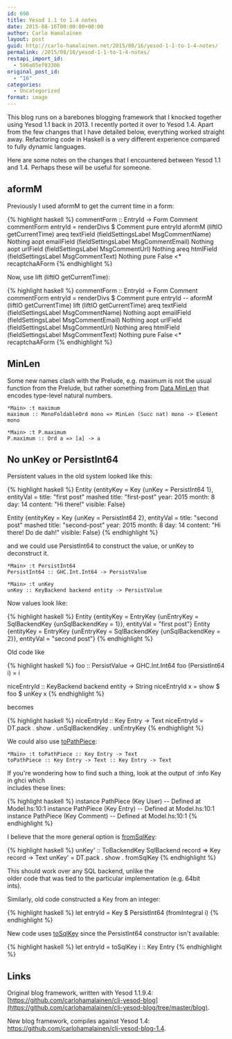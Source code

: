 ```yaml
---
id: 690
title: Yesod 1.1 to 1.4 notes
date: 2015-08-16T00:00:00+00:00
author: Carlo Hamalainen
layout: post
guid: http://carlo-hamalainen.net/2015/08/16/yesod-1-1-to-1-4-notes/
permalink: /2015/08/16/yesod-1-1-to-1-4-notes/
restapi_import_id:
  - 596a05ef0330b
original_post_id:
  - "16"
categories:
  - Uncategorized
format: image
---
```

This blog runs on a barebones blogging framework that I knocked together using Yesod 1.1 back in 2013. I recently ported it over to Yesod 1.4. Apart from the few changes that I have detailed below, everything worked straight away. Refactoring code in Haskell is a very different experience compared to fully dynamic languages. 

Here are some notes on the changes that I encountered between Yesod 1.1 and 1.4. Perhaps these will be useful for someone. 

## aformM

Previously I used aformM to get the current time in a form: 

{% highlight haskell %}
commentForm :: EntryId -> Form Comment
commentForm entryId = renderDivs $ Comment
     pure entryId
     aformM (liftIO getCurrentTime)
     areq textField (fieldSettingsLabel MsgCommentName) Nothing
     aopt emailField (fieldSettingsLabel MsgCommentEmail) Nothing
     aopt urlField (fieldSettingsLabel MsgCommentUrl) Nothing
     areq htmlField (fieldSettingsLabel MsgCommentText) Nothing
     pure False <* recaptchaAForm
{% endhighlight %}

Now, use lift (liftIO getCurrentTime): 

{% highlight haskell %}
commentForm :: EntryId -> Form Comment
commentForm entryId = renderDivs $ Comment
     pure entryId
    --  aformM (liftIO getCurrentTime)
     lift (liftIO getCurrentTime)
     areq textField (fieldSettingsLabel MsgCommentName) Nothing
     aopt emailField (fieldSettingsLabel MsgCommentEmail) Nothing
     aopt urlField (fieldSettingsLabel MsgCommentUrl) Nothing
     areq htmlField (fieldSettingsLabel MsgCommentText) Nothing
     pure False <* recaptchaAForm
{% endhighlight %}

## MinLen

Some new names clash with the Prelude, e.g. maximum is not the usual function from the Prelude, but rather something from [Data.MinLen](http://hackage.haskell.org/package/mono-traversable-0.9.2.1/docs/Data-MinLen.html) that encodes type-level natural numbers. 

```
*Main> :t maximum
maximum :: MonoFoldableOrd mono => MinLen (Succ nat) mono -> Element mono

*Main> :t P.maximum
P.maximum :: Ord a => [a] -> a
```

## No unKey or PersistInt64

Persistent values in the old system looked like this: 

{% highlight haskell %}
Entity {entityKey = Key {unKey = PersistInt64 1},
        entityVal = title: "first post" mashed title: "first-post" year: 2015 month: 8 day: 14 content: "Hi there!" visible: False}

Entity {entityKey = Key {unKey = PersistInt64 2},
        entityVal = title: "second post" mashed title: "second-post" year: 2015 month: 8 day: 14 content: "Hi there! Do de dah!" visible: False}
{% endhighlight %}

and we could use PersistInt64 to construct the value, or unKey to deconstruct it. 

```
*Main> :t PersistInt64
PersistInt64 :: GHC.Int.Int64 -> PersistValue

*Main> :t unKey
unKey :: KeyBackend backend entity -> PersistValue
```

Now values look like: 

{% highlight haskell %}
Entity {entityKey = EntryKey {unEntryKey = SqlBackendKey {unSqlBackendKey = 1}}, entityVal = "first post"}
Entity {entityKey = EntryKey {unEntryKey = SqlBackendKey {unSqlBackendKey = 2}}, entityVal = "second post"}
{% endhighlight %}

Old code like 

{% highlight haskell %}
foo :: PersistValue -> GHC.Int.Int64
foo (PersistInt64 i) = i

niceEntryId :: KeyBackend backend entity -> String
niceEntryId x = show $ foo $ unKey x
{% endhighlight %}

becomes

{% highlight haskell %}
niceEntryId :: Key Entry -> Text
niceEntryId = DT.pack . show . unSqlBackendKey . unEntryKey
{% endhighlight %}

We could also use [toPathPiece](http://hackage.haskell.org/package/path-pieces-0.2.0/docs/Web-PathPieces.html#v:toPathPiece): 

```
*Main> :t toPathPiece :: Key Entry -> Text
toPathPiece :: Key Entry -> Text :: Key Entry -> Text
```

If you're wondering how to find such a thing, look at the output of :info Key in ghci which  
includes these lines:

{% highlight haskell %}
instance PathPiece (Key User) -- Defined at Model.hs:10:1
instance PathPiece (Key Entry) -- Defined at Model.hs:10:1
instance PathPiece (Key Comment) -- Defined at Model.hs:10:1
{% endhighlight %}

I believe that the more general option is [fromSqlKey](http://hackage.haskell.org/package/persistent-2.1.6/docs/Database-Persist-Sql.html#v:fromSqlKey): 

{% highlight haskell %}
unKey' :: ToBackendKey SqlBackend record => Key record -> Text
unKey' = DT.pack . show . fromSqlKey
{% endhighlight %}

This should work over any SQL backend, unlike the  
older code that was tied to the particular implementation (e.g. 64bit  
ints). 

Similarly, old code constructed a Key from an integer: 

{% highlight haskell %}
let entryId = Key $ PersistInt64 (fromIntegral i)
{% endhighlight %}

New code uses [toSqlKey](http://hackage.haskell.org/package/persistent-2.1.6/docs/Database-Persist-Sql.html#v:toSqlKey) since the PersistInt64 constructor isn't available: 

{% highlight haskell %}
let entryId = toSqlKey i :: Key Entry
{% endhighlight %}

## Links 

Original blog framework, written with Yesod 1.1.9.4: [https://github.com/carlohamalainen/cli-yesod-blog](https://github.com/carlohamalainen/cli-yesod-blog/tree/master/blog). 

New blog framework, compiles against Yesod 1.4: <https://github.com/carlohamalainen/cli-yesod-blog-1.4>.
